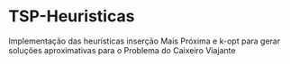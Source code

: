 # TSP-Heuristicas
Implementação das heurísticas inserção Mais Próxima e k-opt para gerar soluções aproximativas para o Problema do Caixeiro Viajante

